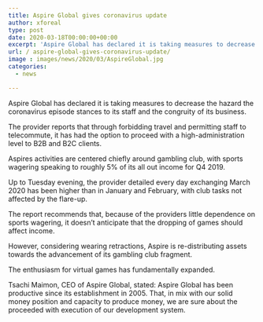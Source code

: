 ```yaml
---
title: Aspire Global gives coronavirus update
author: xforeal 
type: post
date: 2020-03-18T00:00:00+00:00
excerpt: 'Aspire Global has declared it is taking measures to decrease the hazard the coronavirus flare-up postures to its staff and the progression of its business '
url: / aspire-global-gives-coronavirus-update/
image : images/news/2020/03/AspireGlobal.jpg
categories:
  - news

---
```

Aspire Global has declared it is taking measures to decrease the hazard the coronavirus episode stances to its staff and the congruity of its business. 

The provider reports that through forbidding travel and permitting staff to telecommute, it has had the option to proceed with a high-administration level to B2B and B2C clients. 

Aspires activities are centered chiefly around gambling club, with sports wagering speaking to roughly 5&percnt; of its all out income for Q4 2019. 

Up to Tuesday evening, the provider detailed every day exchanging March 2020 has been higher than in January and February, with club tasks not affected by the flare-up. 

The report recommends that, because of the providers little dependence on sports wagering, it doesn&#8217;t anticipate that the dropping of games should affect income. 

However, considering wearing retractions, Aspire is re-distributing assets towards the advancement of its gambling club fragment. 

The enthusiasm for virtual games has fundamentally expanded. 

Tsachi Maimon, CEO of Aspire Global, stated: Aspire Global has been productive since its establishment in 2005. That, in mix with our solid money position and capacity to produce money, we are sure about the proceeded with execution of our development system.